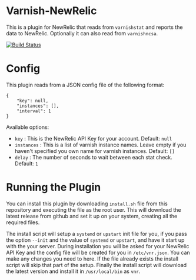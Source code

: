 # Varnish-NewRelic

This is a plugin for NewRelic that reads from `varnishstat` and reports the data to NewRelic. Optionally it can also read from `varnishncsa`.

[![Build Status](https://travis-ci.org/Nalum/vnr.svg?branch=master)](https://travis-ci.org/Nalum/vnr)

# Config

This plugin reads from a JSON config file of the following format:

```
{
    "key": null,
    "instances": [],
    "interval": 1
}
```

Available options:

* `key` : This is the NewRelic API Key for your account. Default: `null`
* `instances` : This is a list of varnish instance names. Leave empty if you haven't specified you own name for varnish instances. Default: `[]`
* `delay` : The number of seconds to wait between each stat check. Default: `1`

# Running the Plugin

You can install this plugin by downloading `install.sh` file from this repository and executing the file as the root user. This will download the latest release from github and set it up on your system, creating all the required files.

The install script will setup a `systemd` or `upstart` init file for you, if you pass the option `--init` and the value of `systemd` or `upstart`, and have it start up with the your server. During installation you will be asked for your NewRelic API Key and the config file will be created for you in `/etc/vnr.json`. You can make any changes you need to here. If the file already exists the install script will skip that part of the setup. Finally the install script will download the latest version and install it in `/usr/local/bin` as `vnr`.

